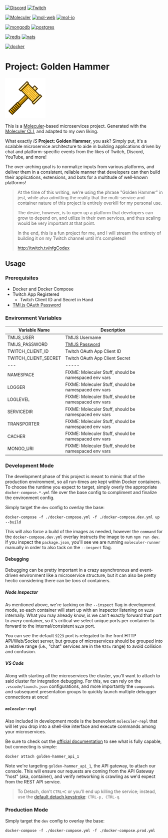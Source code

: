 [![Discord](https://badgen.net/badge/icon/Join%20our%20Discord?icon=discord&label)](https://url.nfgarmy.com/discord)
[![Twitch](https://badgen.net/badge/Built%20Live/on%20Twitch/9146FF)](https://twitch.tv/nfgCodex)

[![Moleculer](https://badgen.net/badge/Powered%20By/Moleculer/3cafce)](https://moleculer.services)
[![mol-web](https://badgen.net/badge/Gateway/moleculer-web/3cafce)](https://moleculer.services/docs/0.14/moleculer-web.html)
[![mol-io](https://badgen.net/badge/Gateway/moleculer-io/3cafce)](https://moleculer.services/docs/0.14/moleculer-io.html)

[![mongodb](https://badgen.net/badge/Data%20Store/mongodb/00ed64)](https://www.mongodb.com)
[![postgres](https://badgen.net/badge/Data%20Store/postgresql/336791)](https://www.postgresql.org/)

[![redis](https://badgen.net/badge/Cache/redis/a51f17)](https://www.redis.io)
[![nats](https://badgen.net/badge/Transport/nats/3ec46d)](https://www.nats.io)

[![docker](https://badgen.net/badge/icon/Runs%20in%20Docker/0db7ed?icon=docker&label)](https://www.docker.com)

# Project: Golden Hammer

![hammer](./assets/logo.png)

This is a [Moleculer](https://moleculer.services/)-based microservices project. Generated with the [Moleculer CLI](https://moleculer.services/docs/0.14/moleculer-cli.html), and adapted to my own liking.

What exactly *IS* **Project: Golden Hammer**, you ask? Simply put, it's a scalable microservice architecture to aide in building applications driven by chat and platform-specific events from the likes of Twitch, Discord, YouTube, and more!

The over-arching goal is to normalize inputs from various platforms, and deliver them in a consistent, reliable manner that developers can then build their applications, extensions, and bots for a multitude of well-known platforms!

> At the time of this writing, we're using the phrase "Golden Hammer" in jest, while also admitting the reality that the multi-service and container nature of this project is entirely overkill for my personal use.
>
> The desire, however, is to open up a platform that developers can grow to depend on, and utilize in their own services, and thus scaling would be very important at that point.
>
> In the end, this is a fun project for me, and I will stream the entirety of building it on my Twitch channel until it's completed!
>
> http://twitch.tv/nfgCodex

## Usage

### Prerequisites

* Docker and Docker Compose
* Twitch App Registered
    * Twitch Client ID and Secret in Hand
* [TMI.js OAuth Password](https://twitchapps.com/tmi/)

### Environment Variables

| Variable Name        | Description                                           |
| -------------------- | ----------------------------------------------------- |
| TMIJS_USER           | TMIJS Username                                        |
| TMIJS_PASSWORD       | [TMIJS Password](https://twitchapps.com/tmi/)         |
| TWITCH_CLIENT_ID     | Twitch OAuth App Client ID                            |
| TWITCH_CLIENT_SECRET | Twitch OAuth App Client Secret                        |
| ---                  | -----                                                 |
| NAMESPACE            | FIXME: Moleculer Stuff, should be namespaced env vars |
| LOGGER               | FIXME: Moleculer Stuff, should be namespaced env vars |
| LOGLEVEL             | FIXME: Moleculer Stuff, should be namespaced env vars |
| SERVICEDIR           | FIXME: Moleculer Stuff, should be namespaced env vars |
| TRANSPORTER          | FIXME: Moleculer Stuff, should be namespaced env vars |
| CACHER               | FIXME: Moleculer Stuff, should be namespaced env vars |
| MONGO_URI            | FIXME: Moleculer Stuff, should be namespaced env vars |

### Development Mode

The development phase of this project is meant to mimic that of the production environment, so all run-times are kept within Docker containers. To choose the runtime you expect to target, simply overly the appropriate `docker-compose.*.yml` file over the base config to compliment and finalize the environment config.

Simply target the `dev` config to overlay the base:

```
docker-compose -f ./docker-compose.yml -f ./docker-compose.dev.yml up --build
```

This will also force a build of the images as needed, however the `command` for the `docker-compose.dev.yml` overlay instructs the image to run `npm run dev`. If you inspect the `package.json`, you'll see we are running `moleculer-runner` manually in order to also tack on the `--inspect` flag.

#### Debugging

Debugging can be pretty important in a crazy asynchronous and event-driven environment like a microservice structure, but it can also be pretty hectic considering there can be *tons* of containers.

##### Node Inspector

As mentioned above, we're tacking on the `--inspect` flag in development mode, so each container will start up with an inspector listening on `9229` internally. What you may already know, is we can't exactly forward that port to *every* container, so it's critical we select unique ports per container to forward to the internal/consistent `9229` port.

You can see the default `9229` port is relegated to the front HTTP API/Web/Socket server, but groups of microservices should be grouped into a relative range (i.e., "chat" services are in the `924x` range) to avoid collision and confusion.

##### VS Code

Along with starting all the microservices the cluster, you'll want to attach to said cluster for integration debugging. For this, we can rely on the `.vscode/launch.json` configurations, and more importantly the `compounds` and subsequent presentation groups to quickly launch multiple debugger connections at once!

##### `moleculer-repl`

Also included in development mode is the benevolent `moleculer-repl` that will let you drop into a shell-like interface and execute commands among your microservices.

Be sure to check out the [official documentation](https://moleculer.services/docs/0.12/moleculer-repl.html) to see what is fully capable, but connecting is simple:

```
docker attach golden-hammer_api_1
```

Note we're targeting `golden-hammer_api_1`, the API gateway, to attach our console. This will ensure our requests are coming from the API Gateway "host" (aka, container), and verify networking is crawling as we'd expect from the REST API service.

> To Detach, don't `CTRL+C` or you'll end up killing the service; instead, use the [default detach keystroke](https://docs.docker.com/engine/reference/commandline/attach/#extended-description): `CTRL-p, CTRL-q`.

### Production Mode

Simply target the `dev` config to overlay the base:

```
docker-compose -f ./docker-compose.yml -f ./docker-compose.prod.yml
```
